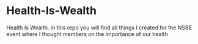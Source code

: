 # Health-Is-Wealth
Health Is Wealth. in this repo you will find all things I created for the NSBE event where I thought members on the importance of our health
